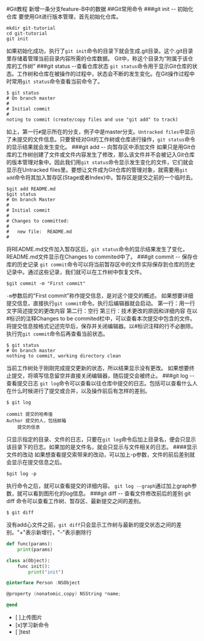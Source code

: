 #Git教程
新增一条分支feature-B中的数据
##Git常用命令
###git init -- 初始化仓库
要使用Git进行版本管理，首先初始化仓库。
```
mkdir git-tutorial
cd git-tutorial
git init
```
如果初始化成功，执行了`git init`命令的目录下就会生成.git目录。这个.git目录里存储着管理当前目录内容所需的仓库数据。
Git中，称这个目录为“附属于该仓库的工作树”
###git status --查看仓库状态
`git status`命令用于显示Git仓库的状态。工作树和仓库在被操作的过程中，状态会不断的发生变化。在Git操作过程中时常用`git status`命令查看当前命令了。
```
$ git status
# On branch master
#
# Initial commit
#
noting to commit (create/copy files and use "git add" to track)
```
如上，第一行`#`提示所在的分支，例子中是master分支。`Untracked files`中显示了未提交的文件信息。只要曾经对Git的工作树或仓库进行操作，`git status`命令的显示结果就会发生变化。
###git add -- 向暂存区中添加文件
如果只是用Git仓库的工作树创建了文件或文件内容发生了修改，那么该文件并不会被记入Git仓库的版本管理对象中。因此我们用`git status`命令显示发生变化的文件，它们就会显示在Untracked files里。要想让文件成为Git仓库的管理对象，就需要用`git add`命令将其加入暂存区(Stage或者Index)中。暂存区是提交之前的一个临时去。
```
$git add README.md 
$git status
# On branch Master
#
# Initial commit
# 
# Changes to committed:
#
#	new file:  README.md
#
```
将README.md文件加入暂存区后，`git status`命令的显示结果发生了变化，README.md文件显示在Changes to commited中了。
###git commit -- 保存仓库的历史记录
`git commit`命令可以将当前暂存区中的文件实际保存到仓库的历史记录中。通过这些记录，我们就可以在工作树中恢复文件。
```
$git commit -m "First commit"
```
`-m`参数后的"First commit"称作提交信息，是对这个提交的概述。
如果想要详细提交信息，直接执行`git commit`命令。执行后编辑器就会启动。
 第一行：用一行文字简述提交的更改内容
 第二行：空行
 第三行：技术更改的原因和详细内容
在以#标识的注释Changes to be commited栏中，可以查看本次提交中包含的文件。将提交信息按格式记述完毕后，保存并关闭编辑器。以#标识注释的行不必删除。
执行完`git commit`命令后再查看当前状态。
```
$ git status
# On branch master
nothing to commit, working directory clean
```
当前工作树处于刚刚完成提交更新的状态，所以结果显示没有更改。
如果想要终止提交，将填写信息留空并直接关闭编辑器，随后提交会被终止。
###git log -- 查看提交日志
`git log`命令可以查看以往仓库中提交的日志。包括可以查看什么人在什么时候进行了提交或合并，以及操作前后有怎样的差别。
```
$ git log
 
commit 提交的哈希值
Author 提交的人，包括邮箱
	提交的信息
```
只显示指定的目录、文件的日志，只要在`git log`命令后加上目录名，便会只显示该目录下的日志。如果加的是文件名，就会只显示与文件相关的日志。
####显示文件的改动
如果想查看提交索带来的改动，可以加上-p参数，文件的前后差别就会显示在提交信息之后。
```
$git log -p
```
执行命令之后，就可以查看提交的详细内容。
`git log --graph`通过加上graph参数，就可以看到图形化的log信息。
###git diff -- 查看文件修改前后的差别
git diff 命令可以查看工作树、暂存区、最新提交之间的差别。
```
$ git diff
```
没有add心文件之前，`git diff`只会显示工作树与最新的提交状态之间的差别。"+"表示新增行，"-"表示删除行
```python
def func(params):
	print(params)

class a(Object):
	func init():
		print("init")
```
```Objective-C
@interface Person :NSObject

@property (nonatomic,copy) NSString *name;

@end
```

- [ ]上传图片
- [x]学习新命令
- [ ]test
